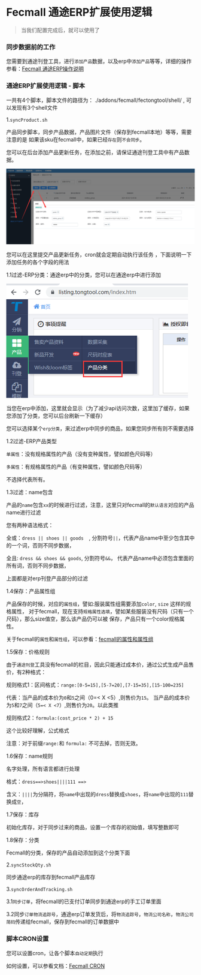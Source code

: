 Fecmall 通途ERP扩展使用逻辑
===============

> 当我们配置完成后，就可以使用了

### 同步数据前的工作

您需要到通途刊登工具，进行`添加产品`数据，以及erp中`添加产品`等等，详细的操作参看：[Fecmall 通途ERP操作说明](fecmall-addons-tongtool-erp-op.md)

### 通途ERP扩展使用逻辑 - 脚本


一共有4个脚本，脚本文件的路径为：  ./addons/fecmall/fectongtool/shell/ , 可以发现有3个shell文件

1.`syncProduct.sh`

产品同步脚本，同步产品数据，产品图片文件（保存到fecmall本地）等等，需要注意的是
如果该sku在fecmall中，如果已经`存在`则`不会同步`。

您可以在后台添加产品更新任务，在添加之前，请保证通途刊登工具中有产品数据。

![](images/tongtoolerp-8.png)


您可以在这里提交产品更新任务，cron就会定期自动执行该任务
，下面说明一下添加任务的各个字段的用法


1.1过滤-ERP分类：通途erp中的分类，您可以在通途erp中进行添加

![](images/tongtoolerp-9.png)

当您在erp中添加，这里就会显示（为了减少api访问次数，这里加了缓存，如果您添加了分类，您可以后台刷新一下缓存）

您可以选择某个`erp分类`，来过滤erp中同步的商品，如果您同步所有则不需要选择

1.2过滤-ERP产品类型

`单属性`：没有规格属性的产品（没有变种属性，譬如颜色尺码等）

`多属性`：有规格属性的产品（有变种属性，譬如颜色尺码等）

不选择代表所有。

1.3过滤：name包含

产品的`name`包含`xx`的时候进行过滤，注意，这里只对fecmall的`默认语言`对应的产品name进行过滤

您有两种语法格式：

全或：`dress || shoes || goods  `, 分割符号`||`，代表产品name中至少包含其中的一个词，否则不同步数据，

全且: `dress && shoes && goods`, 分割符号`&&`， 代表产品name中必须包含里面的所有词，否则不同步数据，

上面都是对erp刊登产品部分的过滤

1.4保存：产品属性组

产品保存的时候，对应的`属性组`，譬如:服装属性组需要添加`color`, `size` 这样的规格属性，
对于fecmall，现在支持`规格属性选填`，譬如某些服装没有尺码（只有一个尺码），那么size值空，那么该产品仍可以被
保存，产品只有一个color规格属性。

关于fecmall的`属性`和`属性组`，可以参看：[fecmall的属性和属性组](https://www.fecmall.com/doc/fecshop-guide/instructions/cn-2.0/guide-fecmall_product_attr_and_group.html)

1.5保存：价格规则

由于`通途刊登`工具没有fecmall的栏目，因此只能通过成本价，通过公式生成产品售价，有2种格式：

规则格式1：区间格式：`range:[0-5=15],[5-7=20],[7-15=35],[15-100=235]`

代表：当产品的成本价为`0`和`5`之间（0=< X <5）,则售价为`15`。
当产品的成本价为`5`和`7`之间（`5=< X <7`）,则售价为`20`。以此类推

规则格式2：`formula:(cost_price * 2) + 15`

这个比较好理解，公式格式


注意：对于前缀`range:`和 `formula:` 不可去掉，否则无效。


1.6保存：name规则

名字处理，所有语言都进行处理

格式：`dress==>shoes||||111 ==>`

含义：`||||`为分隔符，将`name`中出现的`dress`替换成`shoes`，将`name`中出现的`111`替换成`空`，

1.7保存：库存

初始化库存，对于同步过来的商品，设置一个库存的初始值，填写整数即可



1.8保存：分类

Fecmall的分类，保存的产品自动添加到这个分类下面

2.`syncStockQty.sh`

同步通途erp的库存到fecmall产品库存

3.`syncOrderAndTracking.sh`

3.1`同步订单`，将fecmall的已支付订单同步到通途erp的手工订单里面

3.2同步`订单物流追踪号`，通途erp订单发货后，将`物流追踪号`，`物流公司名称`，`物流公司简码`传递给fecmall，保存到fecmall的订单数据中


### 脚本CRON设置


您可以设置cron，让各个脚本`自动定期`执行

如何设置，可以参看文档：[Fecmall CRON](https://www.fecmall.com/doc/fecshop-guide/instructions/cn-2.0/guide-fecmall_cron_script.html)





















